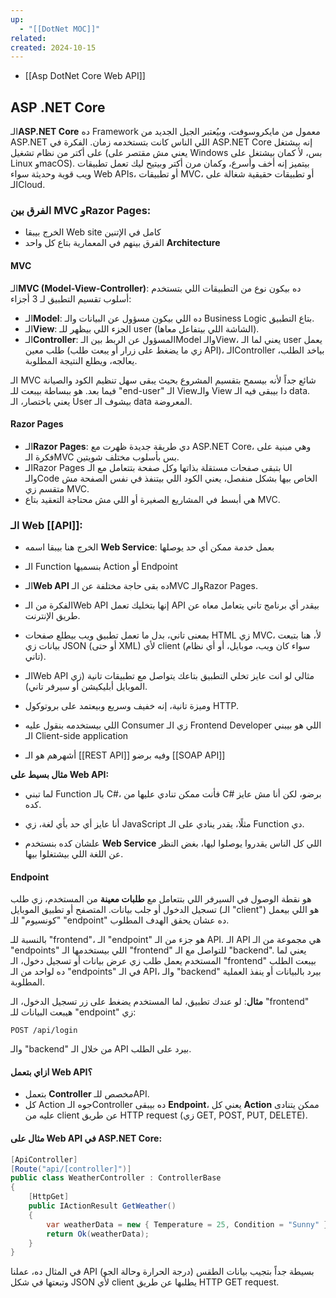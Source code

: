 ```yaml
---
up:
  - "[[DotNet MOC]]"
related: 
created: 2024-10-15
---
```

- [[Asp DotNet Core Web API]]
## ASP .NET Core
الـ**ASP.NET Core** ده Framework معمول من مايكروسوفت، وبيُعتبر الجيل الجديد من ASP.NET اللي الناس كانت بتستخدمه زمان. 
الفكرة في ASP.NET Core إنه بيشتغل على أكتر من نظام تشغيل (يعني مش مقتصر على Windows بس، لأ كمان بيشتغل على Linux وmacOS). 
بيتميز إنه أخف وأسرع، وكمان مرن أكتر وبيتيح ليك تعمل تطبيقات ويب قوية وحديثة سواء Web APIs، أو تطبيقات MVC، أو تطبيقات حقيقية شغالة على الـCloud.

### الفرق بين MVC وRazor Pages:
- الخرج بيبقا Web site كامل في الإتنين
- الفرق بينهم في المعمارية بتاع كل واحد **Architecture** 
#### MVC
الـ**MVC (Model-View-Controller)**: ده بيكون نوع من التطبيقات اللي بتستخدم أسلوب تقسيم التطبيق لـ 3 أجزاء:
  - الـ**Model**: ده اللي بيكون مسؤول عن البيانات والـ Business Logic بتاع التطبيق.
  - الـ**View**: الجزء اللي بيظهر للـ user (الشاشة اللي بيتفاعل معاها).
  - الـ**Controller**: المسؤول عن الربط بين الـModel والـView، يعني لما الـ user يعمل طلب معين (زي ما يضغط على زرار أو يبعت طلب API)، الـController بياخد الطلب، يعالجه، ويطلع النتيجة المطلوبة.

الـ MVC شائع جداً لأنه بيسمح بتقسيم المشروع بحيث يبقى سهل تنظيم الكود والصيانة فيما بعد.
هو ببساطة بيبعت للـ "end-user" الـ Viewوالـ View دا بيبقى فيه الـ data. 
يعني باختصار، الـ User بيشوف الـ data المعروضة.
#### Razor Pages
- الـ**Razor Pages**: دي طريقة جديدة ظهرت مع ASP.NET Core، وهي مبنية على فكرة الـMVC بس بأسلوب مختلف شويتين.
- الـRazor Pages بتبقى صفحات مستقلة بذاتها وكل صفحة بتتعامل مع الـ UI والـCode الخاص بيها بشكل منفصل، يعني الكود اللي بيتنفذ في نفس الصفحة مش متقسم زي MVC. 
- هي أبسط في المشاريع الصغيرة أو اللي مش محتاجة التعقيد بتاع MVC.

### الـ Web [[API]]:
- الخرج هنا بيبقا اسمه **Web Service**: بعمل خدمة ممكن أي حد يوصلها
- الـ Function بنسميها Action أو Endpoint
- الـ**Web API** ده بقى حاجة مختلفة عن الـMVC والـRazor Pages. 
- الفكرة من الـWeb API إنها بتخليك تعمل API بيقدر أي برنامج تاني يتعامل معاه عن طريق الإنترنت. 
- بمعنى تاني، بدل ما تعمل تطبيق ويب بيطلع صفحات HTML زي MVC، لأ، هنا بتبعت بيانات زي JSON (أو حتى XML) لأي client (سواء كان ويب، موبايل، أو أي نظام تاني).

- الـWeb API مثالي لو انت عايز تخلي التطبيق بتاعك يتواصل مع تطبيقات تانية (زي الموبايل أبليكيشن أو سيرفر تاني). 
- وميزة تانية، إنه خفيف وسريع وبيعتمد على بروتوكول HTTP.

- اللي بيستخدمه بنقول عليه Consumer زي الـ Frontend Developer اللي هو بيبني الـ Client-side application

- أشهرهم هو الـ [[REST API]] وفيه برضو [[SOAP API]]

**مثال بسيط على Web API:**
- لما تبني Function بالـ C#، فأنت ممكن تنادي عليها من C# برضو، لكن أنا مش عايز كده. 
- أنا عايز أي حد بأي لغة، زي JavaScript مثلًا، يقدر ينادي على الـ Function دي.

- علشان كده بنستخدم **Web Service** اللي كل الناس يقدروا يوصلوا ليها، بغض النظر عن اللغة اللي بيشتغلوا بيها.
#### Endpoint
هو نقطة الوصول في السيرفر اللي بتتعامل مع **طلبات معينة** من المستخدم، زي طلب تسجيل الدخول أو جلب بيانات. 
المتصفح أو تطبيق الموبايل (الـ "client") هو اللي بيعمل "كونسيوم" للـ "endpoint" ده عشان يحقق الهدف المطلوب.

بالنسبة للـ "frontend"، الـ "endpoint" هو جزء من الـ API. 
الـ API هي مجموعة من الـ "endpoints" اللي بيستخدمها الـ "frontend" للتواصل مع الـ "backend". 
يعني لما المستخدم يعمل طلب زي عرض بيانات أو تسجيل دخول، الـ "frontend" بيبعت الطلب ده لواحد من الـ "endpoints" في الـ API، والـ "backend" بيرد بالبيانات أو ينفذ العملية المطلوبة.

**مثال**: لو عندك تطبيق، لما المستخدم يضغط على زر تسجيل الدخول، الـ "frontend" هيبعت البيانات للـ "endpoint" زي:
```
POST /api/login
```
والـ "backend" من خلال الـ API بيرد على الطلب.
#### ازاي بتعمل Web API؟

- بتعمل **Controller** مخصص للـAPI.
- كل Action جوه الـController ده بيبقى **Endpoint**، يعني كل **Action** ممكن يتنادى عليه من client عن طريق HTTP request (زي GET, POST, PUT, DELETE).

#### مثال على Web API في ASP.NET Core:
```csharp
[ApiController]
[Route("api/[controller]")]
public class WeatherController : ControllerBase
{
    [HttpGet]
    public IActionResult GetWeather()
    {
        var weatherData = new { Temperature = 25, Condition = "Sunny" };
        return Ok(weatherData);
    }
}
```
في المثال ده، عملنا API بسيطة جداً بتجيب بيانات الطقس (درجة الحرارة وحالة الجو) وتبعتها في شكل JSON لأي client يطلبها عن طريق HTTP GET request.